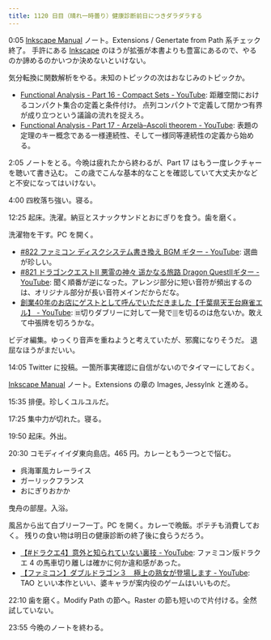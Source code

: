 ```yaml
---
title: 1120 日目（晴れ一時曇り）健康診断前日につきダラダラする
---
```


0:05 [Inkscape Manual] ノート。Extensions / Genertate from Path 系チェック終了。
手許にある [Inkscape] のほうが拡張が本書よりも豊富にあるので、やるのか諦めるのかいつか決めないといけない。

気分転換に関数解析をやる。未知のトピックの次はおなじみのトピックか。

* [Functional Analysis - Part 16 - Compact Sets - YouTube](https://www.youtube.com/watch?v=qdhwG724-Xw&list=PLBh2i93oe2qsGKDOsuVVw-OCAfprrnGfr&index=16):
  距離空間におけるコンパクト集合の定義と条件付け。
  点列コンパクトで定義して閉かつ有界が成り立つという議論の流れを捉えろ。
* [Functional Analysis - Part 17 - Arzelà–Ascoli theorem - YouTube](https://www.youtube.com/watch?v=D9geJam3wOY&list=PLBh2i93oe2qsGKDOsuVVw-OCAfprrnGfr&index=17):
  表題の定理のキー概念である一様連続性、そして一様同等連続性の定義から始める。

2:05 ノートをとる。今晩は疲れたから終わるが、Part 17 はもう一度レクチャーを聴いて書き込む。
この歳でこんな基本的なことを確認していて大丈夫かなどと不安になってはいけない。

4:00 四枚落ち強い。寝る。

12:25 起床。洗濯。納豆とスナックサンドとおにぎりを食う。歯を磨く。

洗濯物を干す。PC を開く。

* [#822 ファミコン ディスクシステム書き換え BGM ギター - YouTube](https://www.youtube.com/watch?v=yIxZCtl_wzA):
  選曲が珍しい。
* [#821 ドラゴンクエストII 悪霊の神々 遥かなる旅路 Dragon QuestⅡギター - YouTube](https://www.youtube.com/watch?v=Sqf0BfmFkxE):
  聞く順番が逆になった。アレンジ部分に短い音符が頻出するのは、オリジナル部分が長い音符メインだからだな。
* [創業40年のお店にゲストとして呼んでいただきました【千葉県天王台麻雀エル】 - YouTube](https://www.youtube.com/watch?v=ZcDUrP7l-fc):
  🀜切りダブリーに対して一発で🀘を切るのは危ないか。敢えて中張牌を切ろうかな。

ビデオ編集。ゆっくり音声を重ねようと考えていたが、邪魔になりそうだ。
退屈なほうがまだいい。

14:05 Twitter に投稿。一箇所事実確認に自信がないのでタイマーにしておく。

[Inkscape Manual] ノート。Extensions の章の Images, JessyInk と進める。

15:35 排便。珍しくユルユルだ。

17:25 集中力が切れた。寝る。

19:50 起床。外出。

20:30 コモディイイダ東向島店。465 円。カレーともう一つとで悩む。

* 呉海軍風カレーライス
* ガーリックフランス
* おにぎりおかか

曳舟の部屋。入浴。

風呂から出て白ブリーフ一丁。PC を開く。カレーで晩飯。ポテチも消費しておく。
残りの食い物は明日の健康診断の終了後に食らうだろう。

* [【#ドラクエ4】意外と知られていない裏技 - YouTube](https://www.youtube.com/watch?v=aX2Yp5yUAqQ):
  ファミコン版ドラクエ 4 の馬車切り離しは確かに何か違和感があった。
* [【ファミコン】ダブルドラゴン３　極上の熟女が登場します - YouTube](https://www.youtube.com/watch?v=bWI9BRqHjOI):
  TAO といい本作といい、婆キャラが案内役のゲームはいいものだ。

22:10 歯を磨く。Modify Path の節へ。Raster の節も短いので片付ける。全然試していない。

23:55 今晩のノートを終わる。

[Inkscape]: <https://inkscape.org/>
[Inkscape Manual]: <http://tavmjong.free.fr/INKSCAPE/MANUAL/html/>

